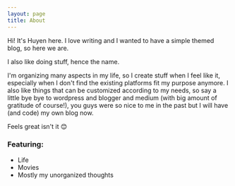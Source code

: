 ```yaml
---
layout: page
title: About
---
```


Hi! It's Huyen here. I love writing and I wanted to have a simple themed blog, so here we are.

I also like doing stuff, hence the name.

I'm organizing many aspects in my life, so I create stuff when I feel like it, especially when I don't find the 
existing platforms fit my purpose anymore. I also like things that can be customized according to my needs, so say a
 little bye bye to wordpress and blogger and medium (with big amount of gratitude of course!), you guys were so nice 
 to me in the past but I will have (and code) my own blog now.
  
Feels great isn't it 😊

### Featuring:

- Life
- Movies
- Mostly my unorganized thoughts